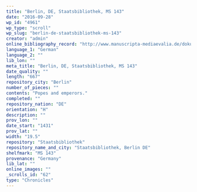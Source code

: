 ```yaml
---
title: "Berlin, DE, Staatsbibliothek, MS 143"
date: "2016-09-28"
wp_id: "4961"
wp_type: "scroll"
wp_slug: "berlin-de-staatsbibliothek-ms-143"
creator: "admin"
online_bibliography_record: "http://www.manuscripta-mediaevalia.de/dokumente/html/obj31200150,T"
language_1: "German"
language_2: ""
lib_lon: ""
meta_title: "Berlin, DE, Staatsbibliothek, MS 143"
date_quality: ""
length: "667"
repository_city: "Berlin"
number_of_pieces: ""
contents: "Popes and emperors."
completed: ""
repository_nation: "DE"
orientation: "H"
description: ""
prov_lon: ""
date_start: "1431"
prov_lat: ""
width: "19.5"
repository: "Staatsbibliothek"
repository_name_and_city: "Staatsbibliothek, Berlin DE"
shelfmark: "MS 143"
provenance: "Germany"
lib_lat: ""
online_images: ""
_scrolls_id: "62"
type: "Chronicles"
---
```



